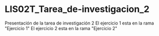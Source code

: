 # LIS02T_Tarea_de-investigacion_2
Presentación de la tarea de investigación 2
El ejercicio 1 esta en la rama "Ejercicio 1"
El ejercicio 2 esta en la rama "Ejercicio 2"
